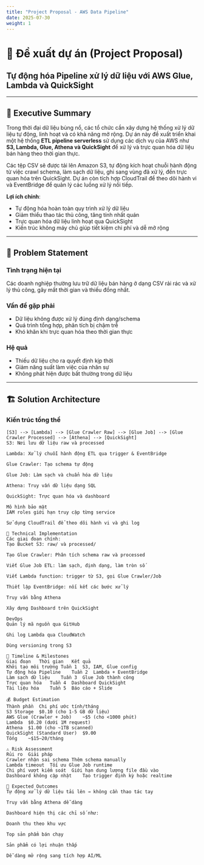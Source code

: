 ```yaml
---
title: "Project Proposal - AWS Data Pipeline"
date: 2025-07-30
weight: 1
---
```


# 💼 Đề xuất dự án (Project Proposal)  
## **Tự động hóa Pipeline xử lý dữ liệu với AWS Glue, Lambda và QuickSight**

---

## 📄 Executive Summary

Trong thời đại dữ liệu bùng nổ, các tổ chức cần xây dựng hệ thống xử lý dữ liệu tự động, linh hoạt và có khả năng mở rộng. Dự án này đề xuất triển khai một hệ thống **ETL pipeline serverless** sử dụng các dịch vụ của AWS như **S3, Lambda, Glue, Athena và QuickSight** để xử lý và trực quan hóa dữ liệu bán hàng theo thời gian thực.

Các tệp CSV sẽ được tải lên Amazon S3, tự động kích hoạt chuỗi hành động từ việc crawl schema, làm sạch dữ liệu, ghi sang vùng đã xử lý, đến trực quan hóa trên QuickSight. Dự án còn tích hợp CloudTrail để theo dõi hành vi và EventBridge để quản lý các luồng xử lý nối tiếp.

**Lợi ích chính**:
- Tự động hóa hoàn toàn quy trình xử lý dữ liệu
- Giảm thiểu thao tác thủ công, tăng tính nhất quán
- Trực quan hóa dữ liệu linh hoạt qua QuickSight
- Kiến trúc không máy chủ giúp tiết kiệm chi phí và dễ mở rộng

---

## 🎯 Problem Statement

### Tình trạng hiện tại
Các doanh nghiệp thường lưu trữ dữ liệu bán hàng ở dạng CSV rải rác và xử lý thủ công, gây mất thời gian và thiếu đồng nhất.

### Vấn đề gặp phải
- Dữ liệu không được xử lý đúng định dạng/schema
- Quá trình tổng hợp, phân tích bị chậm trễ
- Khó khăn khi trực quan hóa theo thời gian thực

### Hệ quả
- Thiếu dữ liệu cho ra quyết định kịp thời
- Giảm năng suất làm việc của nhân sự
- Không phát hiện được bất thường trong dữ liệu

---

## 🏗️ Solution Architecture

### Kiến trúc tổng thể

```plaintext
[S3] --> [Lambda] --> [Glue Crawler Raw] --> [Glue Job] --> [Glue Crawler Processed] --> [Athena] --> [QuickSight]
S3: Nơi lưu dữ liệu raw và processed

Lambda: Xử lý chuỗi hành động ETL qua trigger & EventBridge

Glue Crawler: Tạo schema tự động

Glue Job: Làm sạch và chuẩn hóa dữ liệu

Athena: Truy vấn dữ liệu dạng SQL

QuickSight: Trực quan hóa và dashboard

Mô hình bảo mật
IAM roles giới hạn truy cập từng service

Sử dụng CloudTrail để theo dõi hành vi và ghi log

🔧 Technical Implementation
Các giai đoạn chính:
Tạo Bucket S3: raw/ và processed/

Tạo Glue Crawler: Phân tích schema raw và processed

Viết Glue Job ETL: làm sạch, định dạng, làm tròn số

Viết Lambda function: trigger từ S3, gọi Glue Crawler/Job

Thiết lập EventBridge: nối kết các bước xử lý

Truy vấn bằng Athena

Xây dựng Dashboard trên QuickSight

DevOps
Quản lý mã nguồn qua GitHub

Ghi log Lambda qua CloudWatch

Dùng versioning trong S3

📅 Timeline & Milestones
Giai đoạn	Thời gian	Kết quả
Khởi tạo môi trường	Tuần 1	S3, IAM, Glue config
Tự động hóa Pipeline	Tuần 2	Lambda + EventBridge
Làm sạch dữ liệu	Tuần 3	Glue Job thành công
Trực quan hóa	Tuần 4	Dashboard QuickSight
Tài liệu hóa	Tuần 5	Báo cáo + Slide

💰 Budget Estimation
Thành phần	Chi phí ước tính/tháng
S3 Storage	$0.10 (cho 1-5 GB dữ liệu)
AWS Glue (Crawler + Job)	~$5 (cho <1000 phút)
Lambda	$0.20 (dưới 1M request)
Athena	$1.00 (cho ~1TB scanned)
QuickSight (Standard User)	$9.00
Tổng	~$15–20/tháng

⚠️ Risk Assessment
Rủi ro	Giải pháp
Crawler nhận sai schema	Thêm schema manually
Lambda timeout	Tối ưu Glue Job runtime
Chi phí vượt kiểm soát	Giới hạn dung lượng file đầu vào
Dashboard không cập nhật	Tạo trigger định kỳ hoặc realtime

🎯 Expected Outcomes
Tự động xử lý dữ liệu tải lên → không cần thao tác tay

Truy vấn bằng Athena dễ dàng

Dashboard hiện thị các chỉ số như:

Doanh thu theo khu vực

Top sản phẩm bán chạy

Sản phẩm có lợi nhuận thấp

Dễ dàng mở rộng sang tích hợp AI/ML
